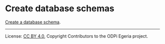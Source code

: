 <!-- SPDX-License-Identifier: CC-BY-4.0 -->
<!-- Copyright Contributors to the ODPi Egeria project. -->

# Create database schemas

[Create a database schema](../../data-engine-server/docs/scenarios/create-database-schema.md).

----
License: [CC BY 4.0](https://creativecommons.org/licenses/by/4.0/),
Copyright Contributors to the ODPi Egeria project.